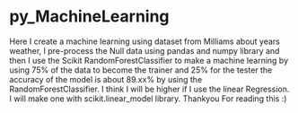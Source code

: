 # py_MachineLearning

Here I create a machine learning using dataset from Milliams about years weather,
I pre-process the Null data using pandas and numpy library and then I use the Scikit RandomForestClassifier to make a machine learning by using 75% of the data to become the trainer and 25% for the tester
the accuracy of the model is about 89.xx% by using the RandomForestClassifier. I think I will be higher if I use the linear Regression. I will make one with scikit.linear_model library.
Thankyou For reading this :)
